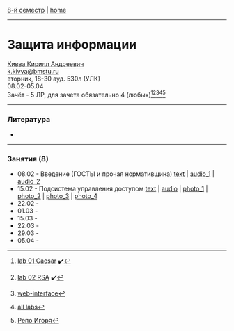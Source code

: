 [8-й семестр](../2022_8_sem.md) | [home](../README.md)
____________________________________
# Защита информации
[Кивва Кирилл Андреевич](https://studizba.com/hs/151-mgtu-im-baumana/teachers/4-kafedra-iu-7-programmnoe-obespechenie-je/8328-kivva-kirill-andreevich.html) \
k.kivva@bmstu.ru \
вторник, 18-30 ауд. 530л (УЛК)\
08.02-05.04 \
Зачёт - 5 ЛР, для зачета обязательно 4 (любых)[^1][^2][^6][^7][^8]
____________________________________
### Литература

* 
____________________________________
### Занятия (8)

* 08.02 - Введение (ГОСТЫ и прочая нормативщина) [text](https://docs.google.com/document/d/109HMYF-LcTmJdkTd_Zov6VilKDI3M5wz/edit?usp=sharing&ouid=104050528212751164470&rtpof=true&sd=true) | [audio_1](https://drive.google.com/file/d/1KP9bgGqzdwyQSHD0a045rOw6md9xmV5G/view?usp=sharing) | [audio_2](https://drive.google.com/file/d/1dLepXL4mXDrP4WsryxeS8TTAnk66J7td/view?usp=sharing) 
* 15.02 - Подсистема управления доступом [text](https://docs.google.com/document/d/1Oy9UzcGdElgz5zU97LtwrhrFmqTHt2-F/edit?usp=sharing&ouid=104050528212751164470&rtpof=true&sd=true) | [audio](https://drive.google.com/file/d/1EV-T2354e8FXpD-D5on74UWSF1Vowy0h/view?usp=sharing) | [photo_1](https://drive.google.com/file/d/13bQQcEZKVVnWYC-1e-Och_jvqLutdJSg/view?usp=sharing) | [photo_2](https://drive.google.com/file/d/1-jGufDMM68yELGZnrhGJCSvrbpYTNzVK/view?usp=sharing) | [photo_3](https://drive.google.com/file/d/1ps0x--AagtReqs82A0iNIZKiwPqlgntR/view?usp=sharing) | [photo_4](https://drive.google.com/file/d/1CYQkzeTN_UPgDmsMrxXZw30E4_SZmhGe/view?usp=sharing)
* 22.02 -  
* 01.03 -  
* 15.03 -  
* 22.03 -  
* 29.03 -  
* 05.04 -  

[^1]: [lab 01 Caesar](https://github.com/dKosarevsky/infosec_labs/blob/main/lab_01/caesar.py) ✔️
[^2]: [lab 02 RSA](https://github.com/dKosarevsky/infosec_labs/blob/main/lab_02/rsa.py) ✔️
[^6]: [web-interface](https://share.streamlit.io/dkosarevsky/infosec_labs/main/main.py)
[^7]: [all labs](https://github.com/dKosarevsky/infosec_labs)
[^8]: [Репо Игоря](https://github.com/igorshvch/MGTU-sem_vi/tree/master/Information_security)
